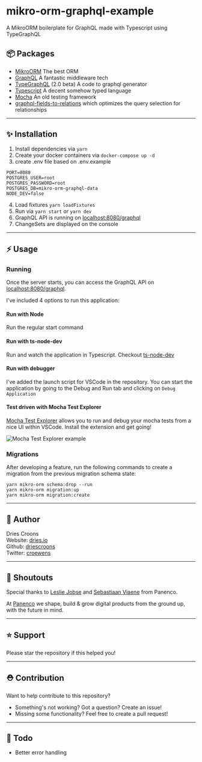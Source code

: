 # mikro-orm-graphql-example

A MikroORM boilerplate for GraphQL made with Typescript using TypeGraphQL

## 📦 Packages

- [MikroORM](https://mikro-orm.io/) The best ORM
- [GraphQL](https://graphql.org/) A fantastic middleware tech
- [TypeGraphQL](https://typegraphql.com/) (2.0 beta) A code to graphql generator
- [Typescript](https://www.typescriptlang.org/) A decent somehow typed language
- [Mocha](https://mochajs.org/) An old testing framework
- [graphql-fields-to-relations](https://github.com/bnussman/graphql-fields-to-relations) which optimizes the query selection for relationships

---

## ✨ Installation

1. Install dependencies via `yarn`
2. Create your docker containers via `docker-compose up -d`
3. create .env file based on .env.example

```
PORT=8080
POSTGRES_USER=root
POSTGRES_PASSWORD=root
POSTGRES_DB=mikro-orm-graphql-data
NODE_DEV=false
```

4. Load fixtures `yarn loadFixtures`
5. Run via `yarn start` or `yarn dev`
6. GraphQL API is running on [localhost:8080/graphql](http://localhost:4080/graphql)
7. ChangeSets are displayed on the console

---

## ⚡️ Usage

### Running

Once the server starts, you can access the GraphQL API on [localhost:8080/graphql](http://localhost:4080/graphql).

I've included 4 options to run this application:

#### Run with Node

Run the regular start command

#### Run with ts-node-dev

Run and watch the application in Typescript. Checkout [ts-node-dev](https://www.npmjs.com/package/ts-node-dev)

#### Run with debugger

I've added the launch script for VSCode in the repository. You can start the application by going to the Debug and Run tab and clicking on `Debug Application`

#### Test driven with Mocha Test Explorer

[Mocha Test Explorer](https://marketplace.visualstudio.com/items?itemName=hbenl.vscode-mocha-test-adapter) allows you to run and debug your mocha tests from a nice UI within VSCode. Install the extension and get going!

![Mocha Test Explorer example](https://i.imgur.com/5WTSij5.gif)

### Migrations

After developing a feature, run the following commands to create a migration from the previous migration schema state:

```
yarn mikro-orm schema:drop --run
yarn mikro-orm migration:up
yarn mikro-orm migration:create
```

---

## 👤 Author

Dries Croons  
Website: [dries.io](http://dries.io)  
Github: [driescroons](http://github.com/driescroons)  
Twitter: [croewens](http://twitter.com/croewens)

---

## 📢 Shoutouts

Special thanks to [Leslie Jobse](https://github.com/ljobse) and [Sebastiaan Viaene](https://github.com/sebastiaanviaene) from Panenco.

At [Panenco](https://github.com/Panenco) we shape, build & grow digital products from the ground up, with the future in mind.

---

## ⭐️ Support

Please star the repository if this helped you!

---

## ⛑️ Contribution

Want to help contribute to this repository?

- Something's not working? Got a question? Create an issue!
- Missing some functionality? Feel free to create a pull request!

---

## 🚧 Todo

- Better error handling
